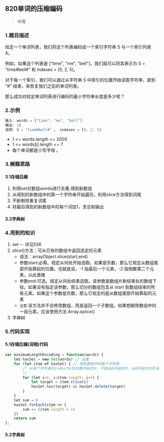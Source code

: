 ## 820单词的压缩编码
> 中等
### 1.题目描述
给定一个单词列表，我们将这个列表编码成一个索引字符串 S 与一个索引列表 A。

例如，如果这个列表是 ["time", "me", "bell"]，我们就可以将其表示为 S = "time#bell#" 和 indexes = [0, 2, 5]。

对于每一个索引，我们可以通过从字符串 S 中索引的位置开始读取字符串，直到 "#" 结束，来恢复我们之前的单词列表。

那么成功对给定单词列表进行编码的最小字符串长度是多少呢？
### 2.示例
```javascript
输入: words = ["time", "me", "bell"]
输出: 10
说明: S = "time#bell#" ， indexes = [0, 2, 5] 
```
- 1 <= words.length <= 2000
- 1 <= words[i].length <= 7
- 每个单词都是小写字母 。
### 3.解题思路
#### 3.1存储后缀
1. 利用set对数组words进行去重,得到新数组
2. 从得到的新数组中的第一个字符串开始遍历，利用slice方法得到词尾
3. 不断剔除重复词尾
4. 将最后得到的新数组中的每个词加1，求总和输出
#### 3.2字典树

### 4.用到的知识
1. set -- 详见ES6
2. slice()方法：可从已有的数组中返回选定的元素
   - 语法：arrayObject.slice(start,end)
   - 参数start:必需。规定从何处开始选取。如果是负数，那么它规定从数组尾部开始算起的位置。也就是说，-1 指最后一个元素，-2 指倒数第二个元素，以此类推
   - 参数end:可选。规定从何处结束选取。该参数是数组片断结束处的数组下标。如果没有指定该参数，那么切分的数组包含从 start 到数组结束的所有元素。如果这个参数是负数，那么它规定的是从数组尾部开始算起的元素
   - `注意`:该方法并不会修改数组，而是返回一个子数组。如果想删除数组中的一段元素，应该使用方法 Array.splice()
3. 字典树

### 5.代码实现
#### 5.1存储后缀(词根)代码
```javascript
var minimumLengthEncoding = function(words) {
    let hasSet = new Set(words) // 去重
    for (let item of hasSet) { // 得到数组中的每个字符串
        /* 从每个字符串的index为1的位置开始切片，不能从0开始切片，从0开始切片的话，hasSet.has(target) && hasSet.delete(target) 相当于直接删除这个字符串，最后会导致hasSet数组为空
        */
        for (let i=1; i<item.length; i++) { 
            let target = item.slice(i) 
            hasSet.has(target) && hasSet.delete(target)
        }
    }
    let sum = 0
    hasSet.forEach(item => {
        sum += (item.length + 1)
    })
    return sum
};
```
#### 5.2字典树
```javascript

```